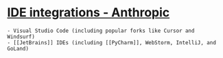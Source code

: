 # [IDE integrations - Anthropic](https://docs.anthropic.com/en/docs/claude-code/ide-integrations)
	- Visual Studio Code (including popular forks like Cursor and Windsurf)
	- [[JetBrains]] IDEs (including [[PyCharm]], WebStorm, IntelliJ, and GoLand)
